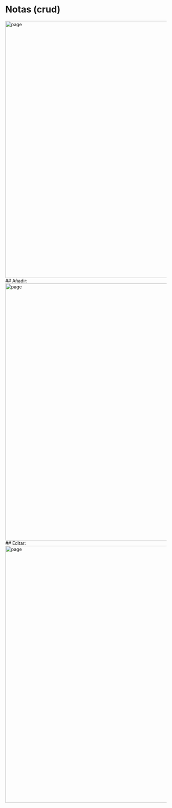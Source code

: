 # Notas (crud)
<img src="" alt="page" width="800" />
## Añadir:
<img src="" alt="page" width="800" />
## Editar:
<img src="" alt="page" width="800" />
